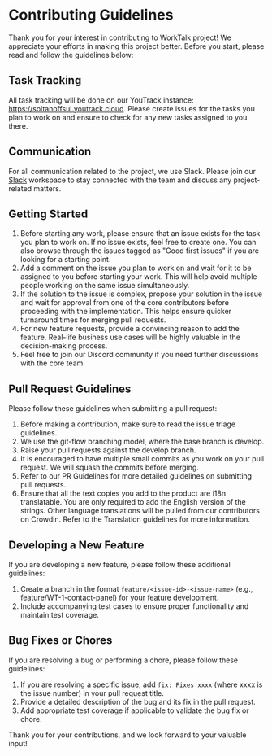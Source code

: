 # Contributing Guidelines
Thank you for your interest in contributing to WorkTalk project! We appreciate your efforts in making this project better. Before you start, please read and follow the guidelines below:

## Task Tracking
All task tracking will be done on our YouTrack instance: https://soltanoffsul.youtrack.cloud. Please create issues for the tasks you plan to work on and ensure to check for any new tasks assigned to you there.

## Communication
For all communication related to the project, we use Slack. Please join our [Slack](https://worktalk-co.slack.com/) workspace to stay connected with the team and discuss any project-related matters.

## Getting Started
1. Before starting any work, please ensure that an issue exists for the task you plan to work on. If no issue exists, feel free to create one. You can also browse through the issues tagged as "Good first issues" if you are looking for a starting point.
2. Add a comment on the issue you plan to work on and wait for it to be assigned to you before starting your work. This will help avoid multiple people working on the same issue simultaneously.
3. If the solution to the issue is complex, propose your solution in the issue and wait for approval from one of the core contributors before proceeding with the implementation. This helps ensure quicker turnaround times for merging pull requests.
4. For new feature requests, provide a convincing reason to add the feature. Real-life business use cases will be highly valuable in the decision-making process.
5. Feel free to join our Discord community if you need further discussions with the core team.

## Pull Request Guidelines
Please follow these guidelines when submitting a pull request:

1. Before making a contribution, make sure to read the issue triage guidelines. 
2. We use the git-flow branching model, where the base branch is develop.
3. Raise your pull requests against the develop branch.
4. It is encouraged to have multiple small commits as you work on your pull request. We will squash the commits before merging.
5. Refer to our PR Guidelines for more detailed guidelines on submitting pull requests.
6. Ensure that all the text copies you add to the product are i18n translatable. You are only required to add the English version of the strings. Other language translations will be pulled from our contributors on Crowdin. Refer to the Translation guidelines for more information.

## Developing a New Feature
If you are developing a new feature, please follow these additional guidelines:

1. Create a branch in the format `feature/<issue-id>-<issue-name>` (e.g., feature/WT-1-contact-panel) for your feature development.
2. Include accompanying test cases to ensure proper functionality and maintain test coverage. 

## Bug Fixes or Chores 
If you are resolving a bug or performing a chore, please follow these guidelines:

1. If you are resolving a specific issue, add `fix: Fixes xxxx` (where xxxx is the issue number) in your pull request title.
2. Provide a detailed description of the bug and its fix in the pull request.
3. Add appropriate test coverage if applicable to validate the bug fix or chore.

Thank you for your contributions, and we look forward to your valuable input!